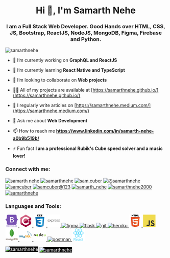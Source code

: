 <h1 align="center">Hi 👋, I'm Samarth Nehe</h1>
<h3 align="center">I am a Full Stack Web Developer. Good Hands over HTML, CSS, JS, Bootstrap, ReactJS, NodeJS, MongoDB, Figma, Firebase and Python.</h3>

<p align="left"> <img src="https://komarev.com/ghpvc/?username=samarthnehe&label=Profile%20views&color=0e75b6&style=flat" alt="samarthnehe" /> </p>

- 🔭 I’m currently working on **GraphQL and ReactJS**

- 🌱 I’m currently learning **React Native and TypeScript**

- 👯 I’m looking to collaborate on **Web projects**

- 👨‍💻 All of my projects are available at [https://samarthnehe.github.io/](https://samarthnehe.github.io/)

- 📝 I regularly write articles on [https://samarthnehe.medium.com/](https://samarthnehe.medium.com/)

- 💬 Ask me about **Web Development**

- 📫 How to reach me **https://www.linkedin.com/in/samarth-nehe-a0b9b519b/**

- ⚡ Fun fact **I am a professional Rubik's Cube speed solver and a music lover!**

<h3 align="left">Connect with me:</h3>
<p align="left">
<a href="https://linkedin.com/in/samarth nehe" target="blank"><img align="center" src="https://cdn.jsdelivr.net/npm/simple-icons@3.0.1/icons/linkedin.svg" alt="samarth nehe" height="30" width="40" /></a>
<a href="https://fb.com/samarthnehe" target="blank"><img align="center" src="https://cdn.jsdelivr.net/npm/simple-icons@3.0.1/icons/facebook.svg" alt="samarthnehe" height="30" width="40" /></a>
<a href="https://instagram.com/sam.cuber" target="blank"><img align="center" src="https://cdn.jsdelivr.net/npm/simple-icons@3.0.1/icons/instagram.svg" alt="sam.cuber" height="30" width="40" /></a>
<a href="https://medium.com/@samarthnehe" target="blank"><img align="center" src="https://cdn.jsdelivr.net/npm/simple-icons@3.0.1/icons/medium.svg" alt="@samarthnehe" height="30" width="40" /></a>
<a href="https://www.youtube.com/c/samcuber" target="blank"><img align="center" src="https://cdn.jsdelivr.net/npm/simple-icons@3.0.1/icons/youtube.svg" alt="samcuber" height="30" width="40" /></a>
<a href="https://www.codechef.com/users/samcuber@123" target="blank"><img align="center" src="https://cdn.jsdelivr.net/npm/simple-icons@3.1.0/icons/codechef.svg" alt="samcuber@123" height="30" width="40" /></a>
<a href="https://www.hackerrank.com/samarth_nehe" target="blank"><img align="center" src="https://cdn.jsdelivr.net/npm/simple-icons@3.0.1/icons/hackerrank.svg" alt="samarth_nehe" height="30" width="40" /></a>
<a href="https://codeforces.com/profile/samarthnehe2000" target="blank"><img align="center" src="https://cdn.jsdelivr.net/npm/simple-icons@3.0.1/icons/codeforces.svg" alt="samarthnehe2000" height="30" width="40" /></a>
<a href="https://www.leetcode.com/samarthnehe" target="blank"><img align="center" src="https://cdn.jsdelivr.net/npm/simple-icons@3.0.1/icons/leetcode.svg" alt="samarthnehe" height="30" width="40" /></a>
</p>

<h3 align="left">Languages and Tools:</h3>
<p align="left"> <a href="https://getbootstrap.com" target="_blank"> <img src="https://raw.githubusercontent.com/devicons/devicon/master/icons/bootstrap/bootstrap-plain-wordmark.svg" alt="bootstrap" width="40" height="40"/> </a> <a href="https://www.w3schools.com/cpp/" target="_blank"> <img src="https://raw.githubusercontent.com/devicons/devicon/master/icons/cplusplus/cplusplus-original.svg" alt="cplusplus" width="40" height="40"/> </a> <a href="https://www.w3schools.com/css/" target="_blank"> <img src="https://raw.githubusercontent.com/devicons/devicon/master/icons/css3/css3-original-wordmark.svg" alt="css3" width="40" height="40"/> </a> <a href="https://expressjs.com" target="_blank"> <img src="https://raw.githubusercontent.com/devicons/devicon/master/icons/express/express-original-wordmark.svg" alt="express" width="40" height="40"/> </a> <a href="https://www.figma.com/" target="_blank"> <img src="https://www.vectorlogo.zone/logos/figma/figma-icon.svg" alt="figma" width="40" height="40"/> </a> <a href="https://flask.palletsprojects.com/" target="_blank"> <img src="https://www.vectorlogo.zone/logos/pocoo_flask/pocoo_flask-icon.svg" alt="flask" width="40" height="40"/> </a> <a href="https://git-scm.com/" target="_blank"> <img src="https://www.vectorlogo.zone/logos/git-scm/git-scm-icon.svg" alt="git" width="40" height="40"/> </a> <a href="https://heroku.com" target="_blank"> <img src="https://www.vectorlogo.zone/logos/heroku/heroku-icon.svg" alt="heroku" width="40" height="40"/> </a> <a href="https://www.w3.org/html/" target="_blank"> <img src="https://raw.githubusercontent.com/devicons/devicon/master/icons/html5/html5-original-wordmark.svg" alt="html5" width="40" height="40"/> </a> <a href="https://developer.mozilla.org/en-US/docs/Web/JavaScript" target="_blank"> <img src="https://raw.githubusercontent.com/devicons/devicon/master/icons/javascript/javascript-original.svg" alt="javascript" width="40" height="40"/> </a> <a href="https://www.mongodb.com/" target="_blank"> <img src="https://raw.githubusercontent.com/devicons/devicon/master/icons/mongodb/mongodb-original-wordmark.svg" alt="mongodb" width="40" height="40"/> </a> <a href="https://www.mysql.com/" target="_blank"> <img src="https://raw.githubusercontent.com/devicons/devicon/master/icons/mysql/mysql-original-wordmark.svg" alt="mysql" width="40" height="40"/> </a> <a href="https://nodejs.org" target="_blank"> <img src="https://raw.githubusercontent.com/devicons/devicon/master/icons/nodejs/nodejs-original-wordmark.svg" alt="nodejs" width="40" height="40"/> </a> <a href="https://postman.com" target="_blank"> <img src="https://www.vectorlogo.zone/logos/getpostman/getpostman-icon.svg" alt="postman" width="40" height="40"/> </a> <a href="https://reactjs.org/" target="_blank"> <img src="https://raw.githubusercontent.com/devicons/devicon/master/icons/react/react-original-wordmark.svg" alt="react" width="40" height="40"/> </a> </p>

<p><img style="background-color:black;color:white" align="left" src="https://github-readme-stats.vercel.app/api/top-langs?username=samarthnehe&show_icons=true&locale=en&layout=compact" alt="samarthnehe" /></p>

<p>&nbsp;<img style="background-color:black;color:white"  align="center" src="https://github-readme-stats.vercel.app/api?username=samarthnehe&show_icons=true&locale=en" alt="samarthnehe" /></p>
